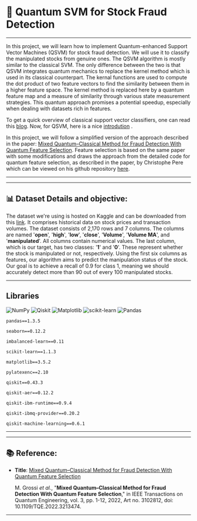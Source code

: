 # 🌌 **Quantum SVM for Stock Fraud Detection** 
---

In this project, we will learn how to implement Quantum-enhanced Support Vector Machines (QSVM) for stock fraud detection. We will use it to classify the manipulated stocks from genuine ones. The QSVM algorithm is mostly similar to the classical SVM. The  only difference between the two is that QSVM integrates quantum mechanics to replace the kernel method which is used in its classical counterpart. The kernal functions are used to compute the dot product of two feature vectors to find the similarity between them in a higher feature space. The kernel method is replaced here by a quantum feature map and a measure of similarity through various state measurement strategies. This quantum approach promises a potential speedup, especially when dealing with datasets rich in features.

To get a quick overview of classical support vector classifiers, one can read this [blog](https://medium.com/analytics-vidhya/introduction-to-svm-and-kernel-trick-part-1-theory-d990e2872ace). Now, for QSVM, here is a nice [introdution](github.com/PatrickHuembeli/QSVM-Introduction)          .

In this project, we will follow a simplified version of the approach described in the paper: [Mixed Quantum–Classical Method for Fraud Detection With Quantum Feature Selection](https://doi.org/10.1109/TQE.2022.3213474). Feature selection is based on the same paper with some modifications and draws the approach from the detailed code for quantum feature selection, as described in the paper, by Christophe Pere which can be viewed on his github repository [here](https://github.com/Christophe-pere/Quantum-Feature-Importance-Selection).

---



---
## 📊 **Dataset Details and objective:**

The dataset we're using is hosted on Kaggle and can be downloaded from this [link](https://www.kaggle.com/datasets/neeoon/flcs-stock-market-transaction-2021-2022?select=flc_2013_2022_notime.csv). It comprises historical data on stock prices and transaction volumes. The dataset consists of 2,170 rows and 7 columns. The columns are named '**open**', '**high**', '**low**', '**close**', '**Volume**', '**Volume MA**', and '**manipulated**'. All columns contain numerical values. The last column, which is our target, has two classes: '**1**' and '**0**'. These represent whether the stock is manipulated or not, respectively. Using the first six columns as features, our algorithm aims to predict the manipulation status of the stock. Our goal is to achieve a recall of 0.9 for class 1, meaning we should accurately detect more than 90 out of every 100 manipulated stocks.




---
## **Libraries**
![NumPy](https://img.shields.io/badge/numpy-%23013243.svg?style=for-the-badge&logo=numpy&logoColor=white) ![Qiskit](https://img.shields.io/badge/Qiskit-%236929C4.svg?style=for-the-badge&logo=Qiskit&logoColor=white)
![Matplotlib](https://img.shields.io/badge/Matplotlib-%23ffffff.svg?style=for-the-badge&logo=Matplotlib&logoColor=black)
![scikit-learn](https://img.shields.io/badge/scikit--learn-%23F7931E.svg?style=for-the-badge&logo=scikit-learn&logoColor=white) ![Pandas](https://img.shields.io/badge/pandas-%23150458.svg?style=for-the-badge&logo=pandas&logoColor=white)

`pandas==1.3.5`

`seaborn==0.12.2`

`imbalanced-learn==0.11`

`scikit-learn==1.1.3`

`matplotlib==3.5.2`

`pylatexenc==2.10`

`qiskit==0.43.3`

`qiskit-aer==0.12.2`

`qiskit-ibm-runtime==0.9.4`

`qiskit-ibmq-provider==0.20.2`

`qiskit-machine-learning==0.6.1`


---

---
## 📚 **Reference**:
- **Title**: [Mixed Quantum–Classical Method for Fraud Detection With Quantum Feature Selection](https://doi.org/10.1109/TQE.2022.3213474)

    M. Grossi *et al.*, "**Mixed Quantum–Classical Method for Fraud Detection With Quantum Feature Selection**," in IEEE Transactions on Quantum Engineering, vol. 3, pp. 1-12, 2022, Art no. 3102812, doi: 10.1109/TQE.2022.3213474.
---
